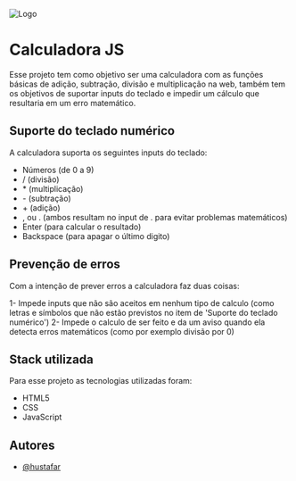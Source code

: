 
![Logo](https://hustafar.github.io/calculadora-js/logo-calculadora.jpg)


# Calculadora JS

Esse projeto tem como objetivo ser uma calculadora com as funções básicas de adição, subtração, divisão e multiplicação na web, também tem os objetivos de suportar inputs do teclado e impedir um cálculo que resultaria em um erro matemático.
## Suporte do teclado numérico

A calculadora suporta os seguintes inputs do teclado:

- Números (de 0 a 9)
- / (divisão)
- \* (multiplicação)
- \- (subtração)
- \+ (adição)
- , ou . (ambos resultam no input de . para evitar problemas matemáticos)
- Enter (para calcular o resultado)
- Backspace (para apagar o último digito)
## Prevenção de erros

Com a intenção de prever erros a calculadora faz duas coisas:

1- Impede inputs que não são aceitos em nenhum tipo de calculo (como letras e símbolos que não estão previstos no item de 'Suporte do teclado numérico')
2- Impede o calculo de ser feito e da um aviso quando ela detecta erros matemáticos (como por exemplo divisão por 0)
## Stack utilizada

Para esse projeto as tecnologias utilizadas foram:

- HTML5
- CSS
- JavaScript
## Autores

- [@hustafar](https://github.com/hustafar)

